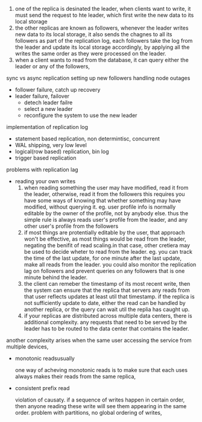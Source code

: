 1. one of the replica is desinated the leader, when clients want to write, it must send the request to hte leader, which first write the new data to its local storage
2. the other replicas are known as followers, whenever the leader writes new data to its local storage, it also sends the chagnes to all its followers as part of the replication log, each followers take the log from the leader and update its local storage accordingly, by applying all the writes the same order as they were processed on the leader.
3. when a client wants to read from the database, it can query either the leader or any of the followers, 

sync vs async replication
setting up new followers
handling node outages
- follower failure, catch up recovery
- leader failure, failover
  - detech leader failre
  - select a new leader
  - reconfigure the system to use the new leader

implementation of replication log
- statement based replication, non determintisc, concurrent
- WAL shipping, very low level
- logical(row based) replication, bin log
- trigger based replication

problems with replication lag
- reading your own writes
  1. when reading something the user may have modified, read it from the leader, otherwise, read it from the followers
     this requires you have some ways of knowing that whether something may have modified, without querying it.
     eg. user profile info is normally editable by the owner of the profile, not by anybody else. thus the simple rule is always reads user's profile from the leader, and any other user's profile from the followers
  2. if most things are protentially editable by the user, that approach won't be effective, as most things would be read from the leader, negating the benifit of read scaling.in that case, other cretiera may be used to decide wheter to read from the leader. eg. you can track the time of the last update, for one minute after the last update, make all reads from the leader.
you could also monitor the replication lag on followers and prevent queries on any followers that is one minute behind the leader.
  3. the client can remeber the timestamp of its most recent write, then the system can ensure that the replica that servers any reads from that user reflects updates at least util that timestamp. if the replica is not sufficiently update to date, either the read can be handled by another replica, or the query can wait util the replia has caught up.
  4. if your replicas are distributed across multiple data centers, there is additional complexity. any requests that need to be served by the leader has to be routed to the data center that contains the leader.
 
 another complexity arises when the same user accessing the service from multiple devices, 
 
- monotonic readsusually

  one way of acheving monotonic reads is to make sure that each uses always makes their reads from the same replica, 
- consistent prefix read

  violation of causaty. if a sequence of writes happen in certain order, then anyone reading these write will see them appearing in the same order.
  problem with partitions, no global ordering of writes,


